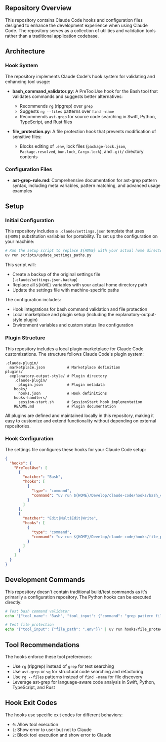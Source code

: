 ## Repository Overview

This repository contains Claude Code hooks and configuration files designed to enhance the development experience when using Claude Code. The repository serves as a collection of utilities and validation tools rather than a traditional application codebase.

## Architecture

### Hook System
The repository implements Claude Code's hook system for validating and enhancing tool usage:

- **bash_command_validator.py**: A PreToolUse hook for the Bash tool that validates commands and suggests better alternatives:
  - Recommends `rg` (ripgrep) over `grep`
  - Suggests `rg --files` patterns over `find -name`
  - Recommends `ast-grep` for source code searching in Swift, Python, TypeScript, and Rust files

- **file_protection.py**: A file protection hook that prevents modification of sensitive files:
  - Blocks editing of `.env`, lock files (`package-lock.json`, `Package.resolved`, `bun.lock`, `Cargo.lock`), and `.git/` directory contents

### Configuration Files
- **ast-grep-rule.md**: Comprehensive documentation for ast-grep pattern syntax, including meta variables, pattern matching, and advanced usage examples

## Setup

### Initial Configuration

This repository includes a `.claude/settings.json` template that uses `${HOME}` substitution variables for portability. To set up the configuration on your machine:

```bash
# Run the setup script to replace ${HOME} with your actual home directory
uv run scripts/update_settings_paths.py
```

This script will:
- Create a backup of the original settings file (`.claude/settings.json.backup`)
- Replace all `${HOME}` variables with your actual home directory path
- Update the settings file with machine-specific paths

The configuration includes:
- Hook integrations for bash command validation and file protection
- Local marketplace and plugin setup (including the explanatory-output-style plugin)
- Environment variables and custom status line configuration

### Plugin Structure

This repository includes a local plugin marketplace for Claude Code customizations. The structure follows Claude Code's plugin system:

```
.claude-plugin/
  marketplace.json          # Marketplace definition
plugins/
  explanatory-output-style/ # Plugin directory
    .claude-plugin/
      plugin.json           # Plugin metadata
    hooks/
      hooks.json            # Hook definitions
    hooks-handlers/
      session-start.sh      # SessionStart hook implementation
    README.md               # Plugin documentation
```

All plugins are defined and maintained locally in this repository, making it easy to customize and extend functionality without depending on external repositories.

### Hook Configuration

The settings file configures these hooks for your Claude Code setup:

```json
{
  "hooks": {
    "PreToolUse": [
      {
        "matcher": "Bash",
        "hooks": [
          {
            "type": "command",
            "command": "uv run ${HOME}/Develop/claude-code/hooks/bash_command_validator.py"
          }
        ]
      },
      {
        "matcher": "Edit|MultiEdit|Write",
        "hooks": [
          {
            "type": "command",
            "command": "uv run ${HOME}/Develop/claude-code/hooks/file_protection.py"
          }
        ]
      }
    ]
  }
}
```

## Development Commands

This repository doesn't contain traditional build/test commands as it's primarily a configuration repository. The Python hooks can be executed directly:

```bash
# Test bash command validator
echo '{"tool_name": "Bash", "tool_input": {"command": "grep pattern file.txt"}}' | uv run hooks/bash_command_validator.py

# Test file protection
echo '{"tool_input": {"file_path": ".env"}}' | uv run hooks/file_protection.py
```

## Tool Recommendations

The hooks enforce these tool preferences:
- Use `rg` (ripgrep) instead of `grep` for text searching
- Use `ast-grep` or `sg` for structural code searching and refactoring
- Use `rg --files` patterns instead of `find -name` for file discovery
- Leverage ast-grep for language-aware code analysis in Swift, Python, TypeScript, and Rust

## Hook Exit Codes

The hooks use specific exit codes for different behaviors:
- `0`: Allow tool execution
- `1`: Show error to user but not to Claude
- `2`: Block tool execution and show error to Claude


